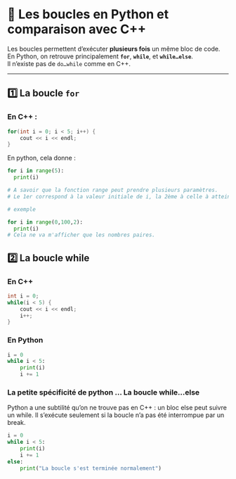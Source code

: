 # 🔁 Les boucles en Python et comparaison avec C++

Les boucles permettent d’exécuter **plusieurs fois** un même bloc de code.  
En Python, on retrouve principalement **`for`**, **`while`**, et **`while…else`**.  
Il n’existe pas de `do…while` comme en C++.

---

## 1️⃣ La boucle `for`

### En C++ :
```cpp
for(int i = 0; i < 5; i++) {
    cout << i << endl;
}

```

En python, cela donne :

```python
for i in range(5):
  print(i)

# A savoir que la fonction range peut prendre plusieurs paramètres. 
# Le 1er correspond à la valeur initiale de i, la 2ème à celle à atteindre, et la 3ème le step. C-a-d la valeur qui sera additionnée à i lors de chaque itération.

# exemple

for i in range(0,100,2):
  print(i)
# Cela ne va m'afficher que les nombres paires.

```

## 2️⃣ La boucle while

### En C++
```cpp
int i = 0;
while(i < 5) {
    cout << i << endl;
    i++;
}
```

### En Python 
``` python
i = 0
while i < 5:
    print(i)
    i += 1

```

### La petite spécificité de python ... La boucle while...else 

Python a une subtilité qu’on ne trouve pas en C++ : un bloc else peut suivre un while.
Il s’exécute seulement si la boucle n’a pas été interrompue par un break.

```python 
i = 0
while i < 5:
    print(i)
    i += 1
else:
    print("La boucle s'est terminée normalement")
```
